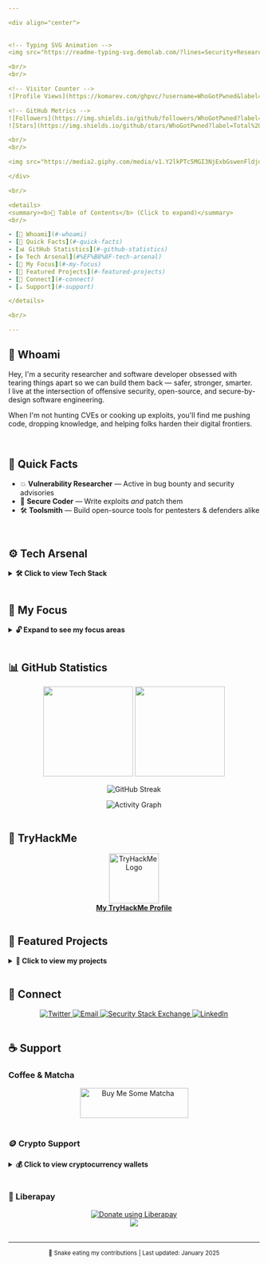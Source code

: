 ```yaml
---

<div align="center">
  
  
<!-- Typing SVG Animation -->
<img src="https://readme-typing-svg.demolab.com/?lines=Security+Researcher;Offensive+Developer;AI+Enthusiast;&font=Jetbrains%20Mono&size=25&center=true&vCenter=true&width=600&height=50&color=00ff41&duration=3000&pause=1000" />

<br/>
<br/>

<!-- Visitor Counter -->
![Profile Views](https://komarev.com/ghpvc/?username=WhoGotPwned&label=Profile%20Views&color=00ff41&style=flat-square)

<!-- GitHub Metrics -->
![Followers](https://img.shields.io/github/followers/WhoGotPwned?label=Followers&style=flat-square&color=00ffff&logo=github)
![Stars](https://img.shields.io/github/stars/WhoGotPwned?label=Total%20Stars&style=flat-square&color=00ffff)

<br/>
<br/>

<img src="https://media2.giphy.com/media/v1.Y2lkPTc5MGI3NjExbGswenFldjdhbXh0NDgzc3JjeG9icDZxajNlY2V3NXAwbXZxdHY1aCZlcD12MV9pbnRlcm5hbF9naWZfYnlfaWQmY3Q9Zw/QHE5gWI0QjqF2/giphy.gif" alt="Cybersecurity GIF" width="670" height="300"/>

</div>

<br/>

<details>
<summary><b>📑 Table of Contents</b> (Click to expand)</summary>
<br/>

- [👋 Whoami](#-whoami)
- [🧩 Quick Facts](#-quick-facts)
- [📊 GitHub Statistics](#-github-statistics)
- [⚙️ Tech Arsenal](#%EF%B8%8F-tech-arsenal)
- [🧭 My Focus](#-my-focus)
- [🚀 Featured Projects](#-featured-projects)
- [📡 Connect](#-connect)
- [☕ Support](#-support)

</details>

<br/>

---
```


## 👋 <a id="whoami" />Whoami

Hey, I'm a security researcher and software developer obsessed with tearing things apart so we can build them back — safer, stronger, smarter.  
I live at the intersection of offensive security, open-source, and secure-by-design software engineering.

When I'm not hunting CVEs or cooking up exploits, you'll find me pushing code, dropping knowledge, and helping folks harden their digital frontiers.

<br/>

## 🧩 <a id="quick-facts" />Quick Facts

- 💥 **Vulnerability Researcher** — Active in bug bounty and security advisories  
- 🔑 **Secure Coder** — Write exploits *and* patch them  
- 🛠️ **Toolsmith** — Build open-source tools for pentesters & defenders alike

<br/>

## ⚙️ <a id="tech-arsenal" />Tech Arsenal

<details>
<summary><b>🛠️ Click to view Tech Stack</b></summary>

<div align="center">

#### 💻 Programming Languages
![C](https://img.shields.io/badge/C-A8B9CC?style=for-the-badge&logo=c&logoColor=white)
![C++](https://img.shields.io/badge/C++-00599C?style=for-the-badge&logo=c%2B%2B&logoColor=white)
![Python](https://img.shields.io/badge/Python-3776AB?style=for-the-badge&logo=python&logoColor=white)
![Go](https://img.shields.io/badge/Go-00ADD8?style=for-the-badge&logo=go&logoColor=white)
![JavaScript](https://img.shields.io/badge/JavaScript-F7DF1E?style=for-the-badge&logo=javascript&logoColor=black)
![TypeScript](https://img.shields.io/badge/TypeScript-3178C6?style=for-the-badge&logo=typescript&logoColor=white)
![Rust](https://img.shields.io/badge/Rust-000000?style=for-the-badge&logo=rust&logoColor=white)

#### 🔐 Security Tools
![Burp Suite](https://img.shields.io/badge/BurpSuite-FF6633?style=for-the-badge&logo=data:image/svg+xml;base64,PHN2ZyB3aWR0aD0iMjQiIGhlaWdodD0iMjQiIHhtbG5zPSJodHRwOi8vd3d3LnczLm9yZy8yMDAwL3N2ZyI+PHBhdGggZmlsbD0iIzEyMTIxMiIgZD0iTTEyIDJMMSA4djhsMTEgNiAxMS02VjhsLTExLTZ6Ii8+PC9zdmc+)
![Metasploit](https://img.shields.io/badge/Metasploit-222222?style=for-the-badge&logo=metasploit)
![Nmap](https://img.shields.io/badge/Nmap-000000?style=for-the-badge&logo=data:image/svg+xml;base64,PHN2ZyB3aWR0aD0iMjQiIGhlaWdodD0iMjQiIHhtbG5zPSJodHRwOi8vd3d3LnczLm9yZy8yMDAwL3N2ZyI+PHBhdGggZmlsbD0iIzAwMDAwMCIgZD0iTTEyIDJMMSA4djhsMTEgNiAxMS02VjhsLTExLTZ6Ii8+PC9zdmc+)
![Wireshark](https://img.shields.io/badge/Wireshark-1679A7?style=for-the-badge&logo=wireshark)

#### 🚀 Frameworks & Platforms
![Node.js](https://img.shields.io/badge/Node.js-339933?style=for-the-badge&logo=node.js&logoColor=white)
![Docker](https://img.shields.io/badge/Docker-2496ED?style=for-the-badge&logo=docker&logoColor=white)
![Kubernetes](https://img.shields.io/badge/Kubernetes-326CE5?style=for-the-badge&logo=kubernetes&logoColor=white)

#### 🐧 Operating Systems
![Linux](https://img.shields.io/badge/Linux-FCC624?style=for-the-badge&logo=linux&logoColor=black)
![Kali Linux](https://img.shields.io/badge/Kali_Linux-557C94?style=for-the-badge&logo=kali-linux&logoColor=white)
![Ubuntu](https://img.shields.io/badge/Ubuntu-E95420?style=for-the-badge&logo=ubuntu&logoColor=white)

</div>

</details>

<br/>

## 🧭 <a id="my-focus" />My Focus

<details>
<summary><b>🔓 Expand to see my focus areas</b></summary>

- 🔍 **Penetration Testing** — Simulate real threats, discover real flaws  
- 🔐 **Cryptography** — Build & break cryptosystems  
- 🌐 **Web & API Security** — Secure the backbone of the modern web  
- 🛰️ **Network & Infra** — From local exploits to global impact  
- 📱 **Mobile Security** — Because everyone has a pocket computer  
- 🚨 **Incident Response** — When things go sideways, I'm ready

</details>

<br/>

## 📊 <a id="github-statistics" />GitHub Statistics

<div align="center">

<!-- GitHub Stats -->
<img height="180em" src="https://github-readme-stats.vercel.app/api?username=WhoGotPwned&show_icons=true&theme=radical&include_all_commits=true&count_private=true&hide_border=true&bg_color=0D1117&title_color=00ff41&icon_color=00ffff&text_color=ffffff"/>
<img height="180em" src="https://github-readme-stats.vercel.app/api/top-langs/?username=WhoGotPwned&layout=compact&langs_count=8&theme=radical&hide_border=true&bg_color=0D1117&title_color=00ffff&text_color=ffffff"/>

<!-- GitHub Streak Stats -->
![GitHub Streak](https://github-readme-streak-stats.herokuapp.com/?user=WhoGotPwned&theme=radical&hide_border=true&bg_color=0D1117&ring=00ff41&fire=00ff41&currStreakLabel=00ffff)

</div>

<!-- Activity Graph -->
<div align="center">
  <img src="https://github-readme-activity-graph.vercel.app/graph?username=WhoGotPwned&theme=redical&hide_border=true&bg_color=0D1117&color=00ff41&line=00ffff&point=00ff41&area=true" alt="Activity Graph"/>
</div>


<br/>

## 🏴 TryHackMe

<div align="center">
  <a href="https://tryhackme.com/p/whogotpwned" target="_blank">
    <img src="https://tryhackme.com/img/favicon.png" alt="TryHackMe Logo" width="100"/>
    <br/>
    <b>My TryHackMe Profile</b>
  </a>
</div>

<br/>

## 🚀 <a id="featured-projects" />Featured Projects

<details>
<summary><b>🚀 Click to view my projects</b></summary>

- 🐞 **Vuln Research** — Contribute to real-world disclosures  
- ⚙️ **Security Tools** — Open-source tools for red & blue teams  
- 🏗️ **Secure Apps** — Build robust software, secure by default

</details>

<br/>

## 📡 <a id="connect" />Connect

<div align="center">

<!-- Twitter -->
<a href="https://twitter.com/JamaalChalid" target="_blank">
  <img src="https://img.shields.io/twitter/follow/JamaalChalid?logo=twitter&style=for-the-badge&color=00ffff" alt="Twitter"/>
</a>

<!-- Email -->
<a href="mailto:chalidjamaal@protonmail.com">
  <img src="https://img.shields.io/badge/Email-chalidjamaal@protonmail.com-white?style=for-the-badge&logo=protonmail&logoColor=00ffff" alt="Email"/>
</a>

<!-- Stack Exchange -->
<a href="https://security.stackexchange.com/users/307956/localhostport80">
  <img src="https://img.shields.io/stackexchange/security/r/307956?label=Security.StackExchange&logo=stackexchange&logoColor=white&style=for-the-badge&color=00ff41" alt="Security Stack Exchange"/>
</a>

<!-- LinkedIn -->
<a href="https://www.linkedin.com/in/yourprofile" target="_blank">
  <img src="https://img.shields.io/badge/LinkedIn-0077B5?style=for-the-badge&logo=linkedin&logoColor=white" alt="LinkedIn"/>
</a>

</div>

<br/>

## ☕ <a id="support" />Support

### Coffee & Matcha

<div align="center">
  <a href="https://www.buymeacoffee.com/pwned" target="_blank">
    <img src="https://cdn.buymeacoffee.com/buttons/v2/default-green.png" alt="Buy Me Some Matcha" style="height: 60px !important;width: 217px !important;"/>
  </a>
</div>

<br/>

### 🪙 Crypto Support

<details>
<summary><b>💰 Click to view cryptocurrency wallets</b></summary>

<div align="center">
<table>
<tr>
<td align="center">
  <img src="https://raw.githubusercontent.com/trustwallet/assets/master/blockchains/solana/info/logo.png" alt="Solana" width="50"/>
  <br/><br/>
  <img src="https://api.qrserver.com/v1/create-qr-code/?size=150x150&data=3mP2tXWa2RjEdZU1HNUTmHHTnCjhWY35TuiBrnvYdTnR" alt="Solana QR" width="130"/>
  <br/>
  <code>3mP2tXWa2RjEdZU1HNUTmHHTnCjhWY35TuiBrnvYdTnR</code>
</td>
<td align="center">
  <img src="https://raw.githubusercontent.com/trustwallet/assets/master/blockchains/ethereum/info/logo.png" alt="Ethereum" width="50"/>
  <br/><br/>
  <img src="https://api.qrserver.com/v1/create-qr-code/?size=150x150&data=0x44043c71EDB5287DA849E5925787B5ea3f70ff3C" alt="Ethereum QR" width="130"/>
  <br/>
  <code>0x44043c71EDB5287DA849E5925787B5ea3f70ff3C</code>
</td>
<td align="center">
  <img src="https://raw.githubusercontent.com/trustwallet/assets/master/blockchains/bitcoin/info/logo.png" alt="Bitcoin" width="50"/>
  <br/><br/>
  <img src="https://api.qrserver.com/v1/create-qr-code/?size=150x150&data=bc1qk4cephhw48src2ws030luzjp6v4jfgcq2czen9" alt="Bitcoin QR" width="130"/>
  <br/>
  <code>bc1qk4cephhw48src2ws030luzjp6v4jfgcq2czen9</code>
</td>
</tr>
</table>
</div>

</details>

<br/>

### 💝 Liberapay

<div align="center">
  <a href="https://liberapay.com/WhoGotPwned/donate">
    <img alt="Donate using Liberapay" src="https://liberapay.com/assets/widgets/donate.svg"/>
  </a>
  <br/>
  <a href="https://liberapay.com/WhoGotPwned/">
    <img src="https://img.shields.io/liberapay/receives/WhoGotPwned.svg?logo=liberapay&labelColor=0D1117&color=00ff41">
  </a>
</div>

<br/>

---

<div align="center">
  <sub>🐍 Snake eating my contributions | Last updated: January 2025</sub>
</div>
